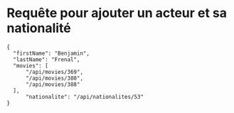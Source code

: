 # Requête pour ajouter un acteur et sa nationalité

```
{
  "firstName": "Benjamin",
  "lastName": "Frenal",
  "movies": [
      "/api/movies/369",
      "/api/movies/380",
      "/api/movies/388"
  ],
      "nationalite": "/api/nationalites/53"
}
```
